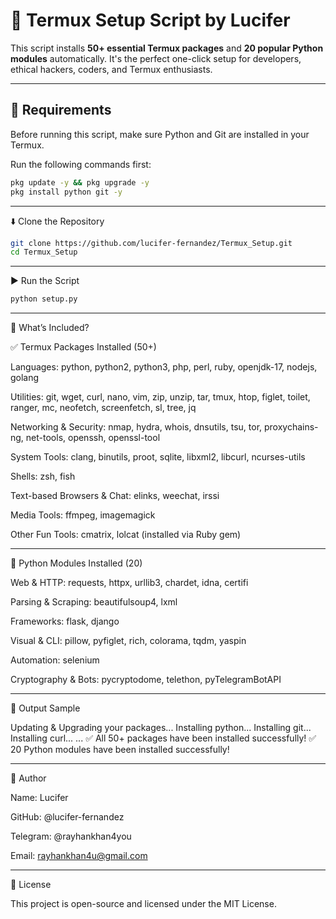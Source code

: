 # 🧰 Termux Setup Script by Lucifer

This script installs **50+ essential Termux packages** and **20 popular Python modules** automatically. It's the perfect one-click setup for developers, ethical hackers, coders, and Termux enthusiasts.

---

## 📌 Requirements

Before running this script, make sure Python and Git are installed in your Termux.

Run the following commands first:

```bash
pkg update -y && pkg upgrade -y
pkg install python git -y
```

---

⬇️ Clone the Repository
```bash
git clone https://github.com/lucifer-fernandez/Termux_Setup.git
cd Termux_Setup
```

---

▶️ Run the Script
```bash
python setup.py
```

---

🧾 What’s Included?

✅ Termux Packages Installed (50+)

Languages: python, python2, python3, php, perl, ruby, openjdk-17, nodejs, golang

Utilities: git, wget, curl, nano, vim, zip, unzip, tar, tmux, htop, figlet, toilet, ranger, mc, neofetch, screenfetch, sl, tree, jq

Networking & Security: nmap, hydra, whois, dnsutils, tsu, tor, proxychains-ng, net-tools, openssh, openssl-tool

System Tools: clang, binutils, proot, sqlite, libxml2, libcurl, ncurses-utils

Shells: zsh, fish

Text-based Browsers & Chat: elinks, weechat, irssi

Media Tools: ffmpeg, imagemagick

Other Fun Tools: cmatrix, lolcat (installed via Ruby gem)



---

🐍 Python Modules Installed (20)

Web & HTTP: requests, httpx, urllib3, chardet, idna, certifi

Parsing & Scraping: beautifulsoup4, lxml

Frameworks: flask, django

Visual & CLI: pillow, pyfiglet, rich, colorama, tqdm, yaspin

Automation: selenium

Cryptography & Bots: pycryptodome, telethon, pyTelegramBotAPI



---

📸 Output Sample

Updating & Upgrading your packages...
Installing python...
Installing git...
Installing curl...
...
✅ All 50+ packages have been installed successfully!
✅ 20 Python modules have been installed successfully!


---

👤 Author

Name: Lucifer

GitHub: @lucifer-fernandez

Telegram: @rayhankhan4you

Email: rayhankhan4u@gmail.com



---

📜 License

This project is open-source and licensed under the MIT License.
